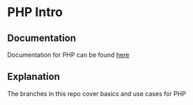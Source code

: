 # PHP Intro

## Documentation
Documentation for PHP can be found <a href="https://www.php.net/">here</a>

## Explanation
The branches in this repo cover basics and use cases for PHP
